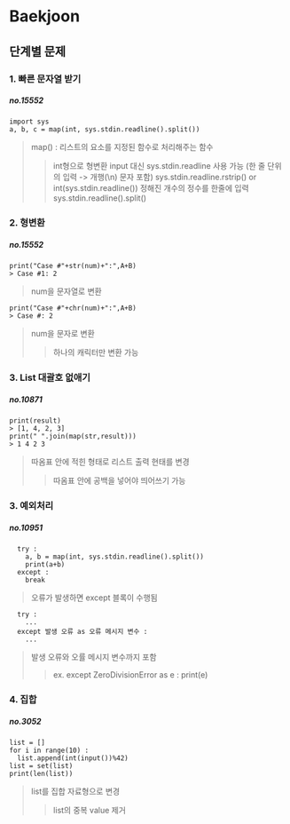 # Baekjoon 
## 단계별 문제

### 1. 빠른 문자열 받기
##### no.15552
```
import sys
a, b, c = map(int, sys.stdin.readline().split())
```
> map() : 리스트의 요소를 지정된 함수로 처리해주는 함수 
> > int형으로 형변환
> input 대신 sys.stdin.readline 사용 가능 (한 줄 단위의 입력 -> 개행(\n) 문자 포함)
> > sys.stdin.readline.rstrip() or int(sys.stdin.readline())
> > 정해진 개수의 정수를 한줄에 입력 sys.stdin.readline().split()

### 2. 형변환
##### no.15552
```
print("Case #"+str(num)+":",A+B)
> Case #1: 2
```
> num을 문자열로 변환
```
print("Case #"+chr(num)+":",A+B)
> Case #: 2
```
> num을 문자로 변환
> > 하나의 캐릭터만 변환 가능

### 3. List 대괄호 없애기
##### no.10871
```
print(result)
> [1, 4, 2, 3]
print(" ".join(map(str,result)))
> 1 4 2 3
```
> 따옴표 안에 적힌 형태로 리스트 출력 현태를 변경
> > 따옴표 안에 공백을 넣어야 띄어쓰기 가능

### 3. 예외처리
##### no.10951
```
  try :
    a, b = map(int, sys.stdin.readline().split())
    print(a+b)
  except :
    break
```
> 오류가 발생하면 except 블록이 수행됨
```
  try :
    ...
  except 발생 오류 as 오류 메시지 변수 :
    ...
```
> 발생 오류와 오률 메시지 변수까지 포함
> > ex. except ZeroDivisionError as e :
> >     print(e)

### 4. 집합
##### no.3052
```
list = []
for i in range(10) :
  list.append(int(input())%42)
list = set(list)
print(len(list))
```
> list를 집합 자료형으로 변경 
> > list의 중복 value 제거 
